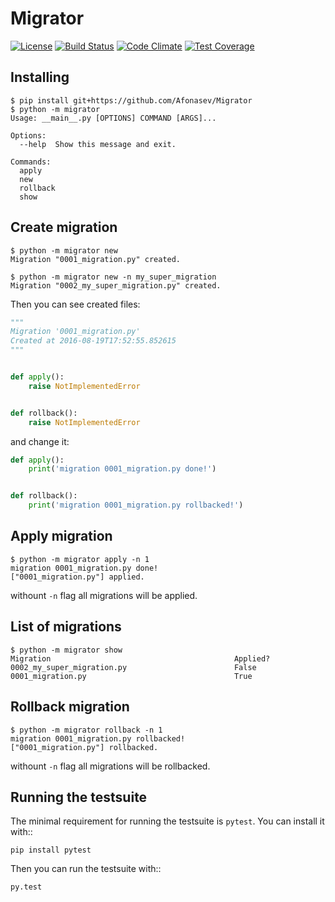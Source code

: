 # Migrator
[![License](https://img.shields.io/badge/license-MIT-blue.svg)](https://github.com/Afonasev/Migrator/edit/master/LICENSE)
[![Build Status](https://travis-ci.org/Afonasev/Migrator.svg?branch=master)](https://travis-ci.org/Afonasev/Migrator)
[![Code Climate](https://codeclimate.com/github/Afonasev/Migrator/badges/gpa.svg)](https://codeclimate.com/github/Afonasev/Migrator)
[![Test Coverage](https://codeclimate.com/github/Afonasev/Migrator/badges/coverage.svg)](https://codeclimate.com/github/Afonasev/Migrator/coverage)

## Installing
```
$ pip install git+https://github.com/Afonasev/Migrator
$ python -m migrator
Usage: __main__.py [OPTIONS] COMMAND [ARGS]...

Options:
  --help  Show this message and exit.

Commands:
  apply
  new
  rollback
  show
```

## Create migration
```
$ python -m migrator new
Migration "0001_migration.py" created.

$ python -m migrator new -n my_super_migration
Migration "0002_my_super_migration.py" created.
```

Then you can see created files:
```python
"""
Migration '0001_migration.py'
Created at 2016-08-19T17:52:55.852615
"""


def apply():
    raise NotImplementedError


def rollback():
    raise NotImplementedError
```

and change it:
```python
def apply():
    print('migration 0001_migration.py done!')


def rollback():
    print('migration 0001_migration.py rollbacked!')
```

## Apply migration
```
$ python -m migrator apply -n 1
migration 0001_migration.py done!
["0001_migration.py"] applied.
```
withount ``-n`` flag all migrations will be applied.

## List of migrations
```
$ python -m migrator show
Migration                                         Applied?
0002_my_super_migration.py                        False
0001_migration.py                                 True
```

## Rollback migration
```
$ python -m migrator rollback -n 1
migration 0001_migration.py rollbacked!
["0001_migration.py"] rollbacked.
```
withount ``-n`` flag all migrations will be rollbacked.

## Running the testsuite

The minimal requirement for running the testsuite is ``pytest``.  You can
install it with::

    pip install pytest

Then you can run the testsuite with::

    py.test
